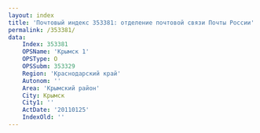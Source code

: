 ```yaml
---
layout: index
title: 'Почтовый индекс 353381: отделение почтовой связи Почты России'
permalink: /353381/
data:
    Index: 353381
    OPSName: 'Крымск 1'
    OPSType: О
    OPSSubm: 353329
    Region: 'Краснодарский край'
    Autonom: ''
    Area: 'Крымский район'
    City: Крымск
    City1: ''
    ActDate: '20110125'
    IndexOld: ''
---
```

